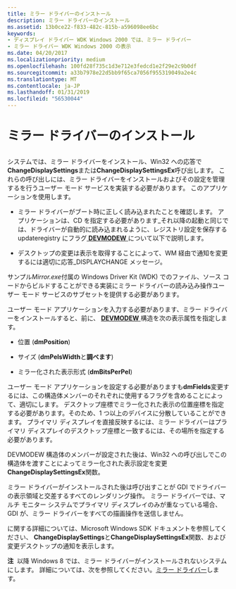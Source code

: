 ```yaml
---
title: ミラー ドライバーのインストール
description: ミラー ドライバーのインストール
ms.assetid: 13b0ce22-f833-482c-815b-a596098ee6bc
keywords:
- ディスプレイ ドライバー WDK Windows 2000 では、ミラー ドライバー
- ミラー ドライバー WDK Windows 2000 の表示
ms.date: 04/20/2017
ms.localizationpriority: medium
ms.openlocfilehash: 100fd28f735c1d3e712e3fedcd1e2f29e2c9b0df
ms.sourcegitcommit: a33b7978e22d5bb9f65ca7056f955319049a2e4c
ms.translationtype: MT
ms.contentlocale: ja-JP
ms.lasthandoff: 01/31/2019
ms.locfileid: "56530044"
---
```

# <a name="mirror-driver-installation"></a>ミラー ドライバーのインストール


## <span id="ddk_mirror_driver_installation_gg"></span><span id="DDK_MIRROR_DRIVER_INSTALLATION_GG"></span>


システムでは、ミラー ドライバーをインストール、Win32 への応答で**ChangeDisplaySettings**または**ChangeDisplaySettingsEx**呼び出します。 これらの呼び出しには、ミラー ドライバーをインストールおよびその設定を管理するを行うユーザー モード サービスを実装する必要があります。 このアプリケーションを使用します。

-   ミラー ドライバーがブート時に正しく読み込まれたことを確認します。 アプリケーションは、CD を指定する必要があります\_それ以降の起動と同じでは、ドライバーが自動的に読み込まれるように、レジストリ設定を保存する updateregistry にフラグ[ **DEVMODEW** ](https://msdn.microsoft.com/library/windows/hardware/ff552837)について以下で説明します。

-   デスクトップの変更は表示を取得することによって、WM 経由で通知を変更するには適切に応答\_DISPLAYCHANGE メッセージ。

サンプル*Mirror.exe*付属の Windows Driver Kit (WDK) でのファイル、ソース コードからビルドすることができる実装にミラー ドライバーの読み込み操作ユーザー モード サービスのサブセットを提供する必要があります。

ユーザー モード アプリケーションを入力する必要があります、ミラー ドライバーをインストールすると、前に、 [ **DEVMODEW** ](https://msdn.microsoft.com/library/windows/hardware/ff552837)構造を次の表示属性を指定します。

-   位置 (**dmPosition**)

-   サイズ (**dmPelsWidth**と**調べます**)

-   ミラー化された表示形式 (**dmBitsPerPel**)

ユーザー モード アプリケーションを設定する必要がありますも**dmFields**変更するには、この構造体メンバーのそれぞれに使用するフラグを含めることによって、適切にします。 デスクトップ座標でミラー化された表示の位置座標を指定する必要があります。そのため、1 つ以上のデバイスに分散していることができます。 プライマリ ディスプレイを直接反映するには、ミラー ドライバーはプライマリ ディスプレイのデスクトップ座標と一致するには、その場所を指定する必要があります。

DEVMODEW 構造体のメンバーが設定された後は、Win32 への呼び出しでこの構造体を渡すことによってミラー化された表示設定を変更**ChangeDisplaySettingsEx**関数。

ミラー ドライバーがインストールされた後は呼び出すことが GDI でドライバーの表示領域と交差するすべてのレンダリング操作。 ミラー ドライバーでは、マルチ モニター システムでプライマリ ディスプレイのみが重なっている場合、GDI が、ミラー ドライバーをすべての描画操作を送信しません。

に関する詳細については、Microsoft Windows SDK ドキュメントを参照してください、 **ChangeDisplaySettings**と**ChangeDisplaySettingsEx**関数、および変更デスクトップの通知を表示します。

**注**  以降 Windows 8 では、ミラー ドライバーがインストールされないシステムにします。 詳細については、次を参照してください。[ミラー ドライバー](mirror-drivers.md)します。

 

 

 





